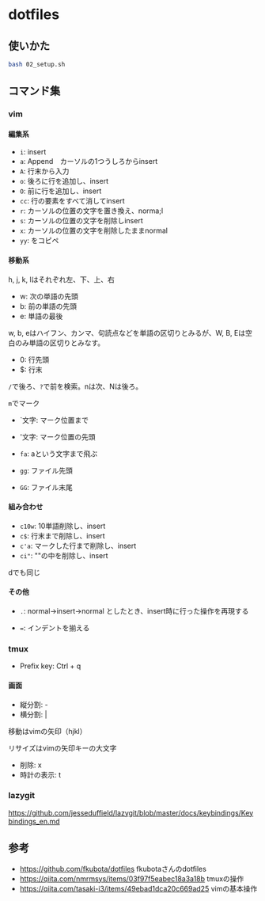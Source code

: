 # dotfiles

## 使いかた

```bash
bash 02_setup.sh
```

## コマンド集

### vim

#### 編集系

- `i`: insert
- `a`: Append　カーソルの1つうしろからinsert
- `A`: 行末から入力
- `o`: 後ろに行を追加し、insert
- `O`: 前に行を追加し、insert
- `cc`: 行の要素をすべて消してinsert
- `r`: カーソルの位置の文字を置き換え、norma;l
- `s`: カーソルの位置の文字を削除しinsert
- `x`: カーソルの位置の文字を削除したままnormal
- `yy`: をコピペ

#### 移動系

h, j, k, lはそれぞれ左、下、上、右

- w: 次の単語の先頭
- b: 前の単語の先頭
- e: 単語の最後

w, b, eはハイフン、カンマ、句読点などを単語の区切りとみるが、W, B, Eは空白のみ単語の区切りとみなす。

- 0: 行先頭
- $: 行末

`/`で後ろ、`?`で前を検索。nは次、Nは後ろ。

`m`でマーク

- `文字: マーク位置まで
- '文字: マーク位置の先頭

- `fa`: aという文字まで飛ぶ
- `gg`: ファイル先頭
- `GG`: ファイル末尾

#### 組み合わせ

- `c10w`: 10単語削除し、insert
- `c$`: 行末まで削除し、insert
- `c'a`: マークした行まで削除し、insert
- `ci"`: ""の中を削除し、insert

dでも同じ

#### その他

- `.`: normal→insert→normal としたとき、insert時に行った操作を再現する

- `=`: インデントを揃える

### tmux

- Prefix key: Ctrl + q

#### 画面

- 縦分割: -
- 横分割: |

移動はvimの矢印（hjkl）

リサイズはvimの矢印キーの大文字

- 削除: x
- 時計の表示: t

### lazygit

https://github.com/jesseduffield/lazygit/blob/master/docs/keybindings/Keybindings_en.md

## 参考

- https://github.com/fkubota/dotfiles
  fkubotaさんのdotfiles
- https://qiita.com/nmrmsys/items/03f97f5eabec18a3a18b
  tmuxの操作
- https://qiita.com/tasaki-i3/items/49ebad1dca20c669ad25
  vimの基本操作
